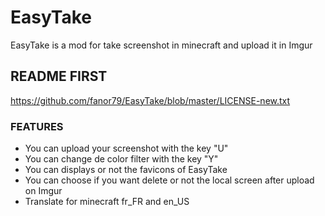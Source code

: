 # EasyTake
EasyTake is a mod for take screenshot in minecraft and upload it in Imgur

## README FIRST
https://github.com/fanor79/EasyTake/blob/master/LICENSE-new.txt

### FEATURES
- You can upload your screenshot with the key "U"
- You can change de color filter with the key "Y"
- You can displays or not the favicons of EasyTake
- You can choose if you want delete or not the local screen after upload on Imgur
- Translate for minecraft fr_FR and en_US
